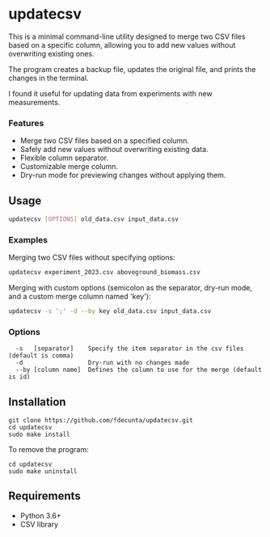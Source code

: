 # updatecsv

This is a minimal command-line utility designed to merge two CSV files based on a specific column, allowing you to add new values without overwriting existing ones.

The program creates a backup file, updates the original file, and prints the changes in the terminal.

I found it useful for updating data from experiments with new measurements.

### Features

- Merge two CSV files based on a specified column.
- Safely add new values without overwriting existing data.
- Flexible column separator.
- Customizable merge column.
- Dry-run mode for previewing changes without applying them.

## Usage 

```bash
updatecsv [OPTIONS] old_data.csv input_data.csv
```

### Examples

Merging two CSV files without specifying options:

```bash
updatecsv experiment_2023.csv aboveground_biomass.csv
```

Merging with custom options (semicolon as the separator, dry-run mode, and a custom merge column named 'key'):


```bash
updatecsv -s ';' -d --by key old_data.csv input_data.csv
```




### Options

```
  -s   [separator]    Specify the item separator in the csv files (default is comma)
  -d                  Dry-run with no changes made
  --by [column name]  Defines the column to use for the merge (default is id)
```


## Installation

```shell
git clone https://github.com/fdecunta/updatecsv.git
cd updatecsv
sudo make install
```

To remove the program:

```shell
cd updatecsv
sudo make uninstall
```

## Requirements

- Python 3.6+
- CSV library

